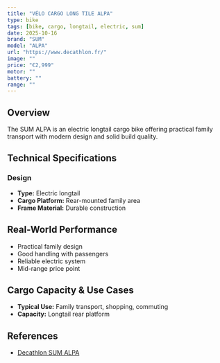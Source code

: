 ```yaml
---
title: "VÉLO CARGO LONG TILE ALPA"
type: bike
tags: [bike, cargo, longtail, electric, sum]
date: 2025-10-16
brand: "SUM"
model: "ALPA"
url: "https://www.decathlon.fr/"
image: ""
price: "€2,999"
motor: ""
battery: ""
range: ""
---
```


## Overview

The SUM ALPA is an electric longtail cargo bike offering practical family transport with modern design and solid build quality.

## Technical Specifications

### Design

- **Type:** Electric longtail
- **Cargo Platform:** Rear-mounted family area
- **Frame Material:** Durable construction

## Real-World Performance

- Practical family design
- Good handling with passengers
- Reliable electric system
- Mid-range price point

## Cargo Capacity & Use Cases

- **Typical Use:** Family transport, shopping, commuting
- **Capacity:** Longtail rear platform

## References

- [Decathlon SUM ALPA](https://www.decathlon.fr/)
